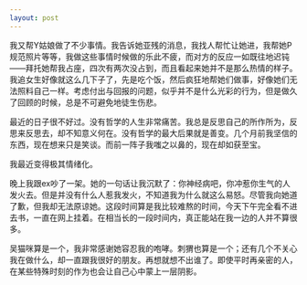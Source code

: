 ```yaml
---
layout: post
---
```

我又帮Y姑娘做了不少事情。我告诉她亚残的消息，我找人帮忙让她进，我帮她P规范照片等等，我做这些事情时候做的乐此不疲，而对方的反应一如既往地迟钝——拜托她帮我占座，四次有两次没占到，而且看起来她并不是那么热情的样子。我追女生好像就这么几下子了，先是吃个饭，然后疯狂地帮她们做事，好像她们无法照料自己一样。考虑付出与回报的问题，似乎并不是什么光彩的行为，但是做久了回顾的时候，总是不可避免地徒生伤悲。

最近的日子很不好过。没有哲学的人生非常痛苦。我总是反思自己的所作所为，反思来反思去，却不知意义何在。没有哲学的最大后果就是善变。几个月前我坚信的东西，现在想来只是笑谈。而前一阵子我嗤之以鼻的，现在却如获至宝。

我最近变得极其情绪化。

晚上我跟ex吵了一架。她的一句话让我沉默了：你神经病吧，你冲惹你生气的人发火去。但是并没有什么人惹我发火，不知道我为什么就这么易怒。尽管我向她道了歉，但我却无法原谅她。这段时间算是我比较难熬的时间，今天下午完全看不进去书，一直在网上挂着。在相当长的一段时间内，真正能站在我一边的人并不算很多。

吴猫咪算是一个，我非常感谢她容忍我的咆哮。刺猬也算是一个；还有几个不关心我在做什么，却一直跟我很好的朋友。再想就想不出谁了。即使平时再亲密的人，在某些特殊时刻的作为也会让自己心中蒙上一层阴影。